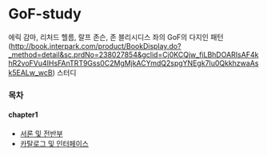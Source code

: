 # GoF-study


에릭 감마, 리처드 헬름, 랄프 존슨, 존 블리시디스 좌의 GoF의 다지인 패턴(http://book.interpark.com/product/BookDisplay.do?_method=detail&sc.prdNo=238027854&gclid=Cj0KCQjw_fiLBhDOARIsAF4khR2voFVu4IHsFAnTRT9Gss0C2MgMjkACYmdQ2spgYNEgk7lu0QkkhzwaAsk5EALw_wcB) 스터디



### 목차

#### chapter1
- [서론 및 전반부](Chapter1/chapter1-서론.md)
- [카탈로그 및 인터페이스](Chapter1/chapter1-카탈로그.md)

